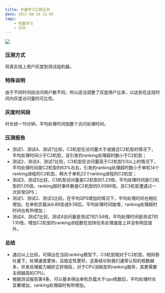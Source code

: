 ```yaml
---
title: 机器学习工程压测
date: 2017-08-26 21:05
tags:
    - 机器学习
    - 压测
---
```


![](/img/engineering_pressure_test.jpg)
### 压测方式
将真实线上用户灰度到测试组机器。

### 特殊说明
由于不同时间段访问用户数不同，所以适当调整了灰度用户比率，以达到在这段时间内灰度访问量的可比性。

<!--more-->

### 灰度时间段
时长统一15分钟。平均处理时间指整个访问处理时间。

### 压测报告
- 测试1、测试4、测试7比较，C3机型在访问量大于或接近C2机型的情况下，平均处理时间小于C2机型，且引发的ranking处理超时数小于C2机型；
- 测试2、测试4、测试7比较，C3机型在访问量高于C2机型1/3以上的情况下，平均处理时间是C2机型的63%左右，引发的ranking处理超时数小于单机14个ranking进程的C2机型，稍大于单机22个ranking进程的C2机型；
- 测试3、测试5比较，C3机型访问量是C2机型的1.23倍，平均处理时间是C2机型的1.05倍，ranking超时事件数是C2机型的0.0086倍，且C3机型遭遇过一次异常QPS；
- 测试1、测试2、测试3比较，在平均QPS增加的情况下，平均处理时间也相应增加，在单机负载从6.89变成9.58后，平均处理时间陡增，ranking处理超时时间也有所增加；
- 测试4、测试7比较，测试4访问量是测试7的1.54倍，平均处理时间是测试7的1.10倍，增加C2机型的ranking进程数在加快任务处理速度上并没有明显提升。

### 总结
- 通过以上比较，可得出在当前ranking模型下，C3机型相对于C2机型，相同吞吐量下，处理速度更快，且稳定性更好。这条结论和我们通常认知的核数越多，并发处理能力越好正好相反，对于CPU消耗型的ranking服务，其更需要主频越高的CPU。
- 根据测试报告第4条，可以基本得出单机负载大于cpu核数后，平均处理时长显著增加，ranking处理超时有所增加。
